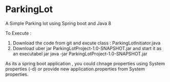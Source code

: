 # ParkingLot
A Simple Parking lot using Spring boot and Java 8

To Execute :

1) Download the code from git and excute class : ParkingLotInitiator.java
2) Download uber jar ParkingLotProject-1.0-SNAPSHOT.jar and start it as an executabel jar 
    java -jar ParkingLotProject-1.0-SNAPSHOT.jar 
    
 
 As its a spring boot application , you could chnage properties using System properties (-d) or provide new application.properties 
 from System properties.
 
 

